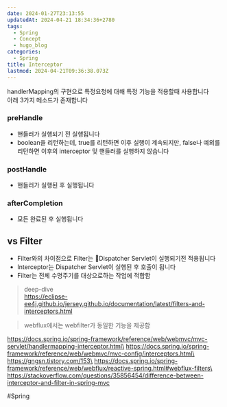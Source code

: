 ```yaml
---
date: 2024-01-27T23:13:55
updatedAt: 2024-04-21 18:34:36+2780
tags:
  - Spring
  - Concept
  - hugo_blog
categories:
  - Spring
title: Interceptor
lastmod: 2024-04-21T09:36:38.073Z
---
```

handlerMapping의 구현으로 특정요청에 대해 특정 기능을 적용할때 사용합니다\
아래 3가지 메소드가 존재합니다

### preHandle

* 핸들러가 실행되기 전 실행됩니다
* boolean을 리턴하는데, true를 리턴하면 이후 실행이 계속되지만, false나 예외를 리턴하면 이후의 interceptor 및 핸들러를 실행하지 않습니다

### postHandle

* 핸들러가 실행된 후 실행됩니다

### afterCompletion

* 모든 완료된 후 실행됩니다

## vs Filter

* Filter와의 차이점으로 Filter는 Dispatcher Servlet이 실행되기전 적용됩니다
* Interceptor는 Dispatcher Servlet이 실행된 후 호출이 됩니다
* Filter는 전체 수명주기를 대상으로하는 작업에 적합함

> deep-dive\
> https://eclipse-ee4j.github.io/jersey.github.io/documentation/latest/filters-and-interceptors.html

> webflux에서는 webfilter가 동일한 기능을 제공함

https://docs.spring.io/spring-framework/reference/web/webmvc/mvc-servlet/handlermapping-interceptor.html\
https://docs.spring.io/spring-framework/reference/web/webmvc/mvc-config/interceptors.html\
https://gngsn.tistory.com/153\
https://docs.spring.io/spring-framework/reference/web/webflux/reactive-spring.html#webflux-filters\
https://stackoverflow.com/questions/35856454/difference-between-interceptor-and-filter-in-spring-mvc

\#Spring
